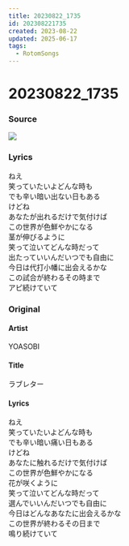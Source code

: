 ```yaml
---
title: 20230822_1735
id: 202308221735
created: 2023-08-22
updated: 2025-06-17
tags:
  - RotomSongs
---
```

# 20230822_1735

### Source

![](https://x.com/Starlystrongest/status/1693904739086565670)

### Lyrics

ねえ  
笑っていたいよどんな時も  
でも辛い暗い出ない日もある  
けどね  
あなたが出れるだけで気付けば  
この世界が色鮮やかになる  
茎が伸びるように  
笑って泣いてどんな時だって  
出たっていいんだいつでも自由に  
今日は代打小幡に出会えるかな  
この試合が終わるその時まで  
アピ続けていて  

### Original

#### Artist

YOASOBI

#### Title

ラブレター

#### Lyrics

ねえ  
笑っていたいよどんな時も  
でも辛い暗い痛い日もある  
けどね  
あなたに触れるだけで気付けば  
この世界が色鮮やかになる  
花が咲くように  
笑って泣いてどんな時だって  
選んでいいんだいつでも自由に  
今日はどんなあなたに出会えるかな  
この世界が終わるその日まで  
鳴り続けていて  



